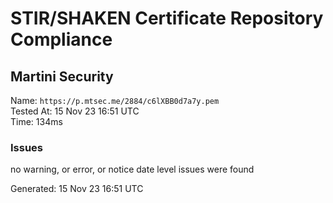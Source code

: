 # STIR/SHAKEN Certificate Repository Compliance

## Martini Security

Name: `https://p.mtsec.me/2884/c6lXBB0d7a7y.pem`\
Tested At: 15 Nov 23 16:51 UTC\
Time: 134ms

### Issues

no warning, or error, or notice date level issues were found

Generated: 15 Nov 23 16:51 UTC